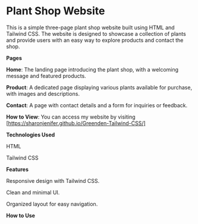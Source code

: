 # Plant Shop Website

This is a simple three-page plant shop website built using HTML and Tailwind CSS. The website is designed to showcase a collection of plants and provide users with an easy way to explore products and contact the shop.

**Pages**

**Home**: The landing page introducing the plant shop, with a welcoming message and featured products.

**Product**: A dedicated page displaying various plants available for purchase, with images and descriptions.

**Contact**: A page with contact details and a form for inquiries or feedback.

**How to View**:
You can access my website by visiting [https://sharonjenifer.github.io/Greenden-Tailwind-CSS/]

**Technologies Used**

HTML

Tailwind CSS

**Features**

Responsive design with Tailwind CSS.

Clean and minimal UI.

Organized layout for easy navigation.

**How to Use**
